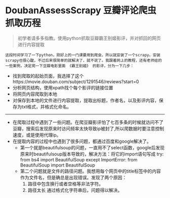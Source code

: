 # DoubanAssessScrapy 豆瓣评论爬虫抓取历程
> 初学者请多多指教。使用python抓取豆瓣霸王别姬影评，并对抓回的网页进行内容提取


	这段时间学习了一下python，刚好上的一门课要用到爬虫，所以就安装了一个scrapy。安装scrapy也很心酸，不过后来很简单的就解决了，就不说了。我跟着网上的教程，还有老师给的一些案例，决定爬一下豆瓣电影里面 《霸王别姬》 的影评，分为一下几步：

- 找到爬取的起始页面，我选择了这个https://movie.douban.com/subject/1291546/reviews?start=0
- 分析网页结构，使用xpath找个每个影评的链接位置
- 将网页内容爬取到本地
- 对保存到本地的文件进行内容提取，提取出标题，作者名，以及影评内容，保存为txt格式，并格式化命名。

---

- 在爬取过程中遇到了一些问题。在爬豆瓣影评怕了七百多条的时候就访问不了豆瓣，搜索后发现原来时访问频率太快导致ip被封了,所以爬数据时要注意控制速度，或是使用代理ip。
- 在提取内容的过程中也遇到了很多问题，都通过百度和google解决了。
  - 第一个就是beautifulsoup的问题，一直用不了select函数，google后发现原来时beautifulsoup版本导致的，解决方法：将它的import语句写成
    try:
    from bs4 import BeautifulSoup
    except ImportError:
    from BeautifulSoup import BeautifulSoup
  - 第二个问题就是文件的路径问题。我想用每个网页中的title标签中的内容作为文件名，但是确总是出现错误。发现了两个原因：
    1. 路径中包含换行或者空格等非法字符。
    2. 路径太长
    通过格式化字符串后，问题得以解决。


